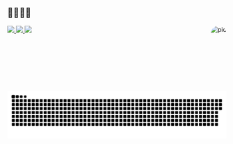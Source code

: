 🍒🍦🍫🍭
-
</div>
  <img align = "right" alt = "pic" height = "150" style = "border-radius: 50px;" src = "https://media.giphy.com/media/jx6QUPGpCUXgsMUyMU/giphy.gif">
</div>

<div> 
  <a href="https://www.instagram.com/jay_hallucigenia/" target="_blank"> <img src = "https://img.shields.io/badge/Instagram-E4405F?style=for-the-badge&logo=instagram&logoColor=white"target =" _ blank "> </a>
  <a href = "https://twitter.com/JayHallucigenia?t=bmxRqJvP-HirvXT4CXY-hg&s=09"> <img src = "https://img.shields.io/badge/Twitter-1DA1F2?style=for-the-badge&logo=twitter&logoColor=white" target = "_ blank"> </a>
  <a href = "https://www.reddit.com/user/hallucigenia_Jay?utm_medium=android_app&utm_source=share"> <img src = "https://img.shields.io/badge/Reddit-FF4500?style=for-the-badge&logo=reddit&logoColor=white" target = "_ blank"> </a> 
</div>

  ![ Animação de cobra ](https://github.com/Hallucigenia-Jay/Hallucigenia-Jay/blob/output/github-contribution-grid-snake.svg)
